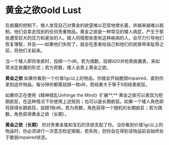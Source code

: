 # 黄金之欲Gold Lust

在疯魔的控制下，矮人发现自己对黄金的欲望难以忍受地增长着，并越来越难以抵制，他们会拿走找到的任何贵重物品。黄金之欲是一种常见的矮人病症，产生于那些遭受巨大的压力和紧张的人。矮人同情那些患有这种疾病的人，会尽力引导他们恢复理智，并且——如果他们失败了，就会在患者给自己和他们的民族带来耻辱之前，将他们关起来。

当一个矮人即将发疯时，投掷一个d6。若为偶数，投掷d20并检索疯魔表，来如常决定疯魔的形式；若为奇数，矮人会患上黄金之欲。

**黄金之欲**
如果你看到一个价值1gc以上的物品，你就会开始脆弱impaired，直到你拿到这件物品。每分钟你都需投掷一枚d6，若结果大于等于5则结束疯狂。

如果你正在使用《精神错乱Unhinge the Mind》扩展**,**
黄金之欲可以表现为短期疯狂，在这种情况下你使用上述规则；也可以是长期疯狂。如果一个矮人角色即将获得长期疯狂，投掷1枚d6。若为奇数，角色获得一个随机的长期疯狂；若为偶数，角色获得黄金之欲（长期）。

**黄金之欲（长期）**
你对贵重金属和宝石的贪欲支配了你。当你看到价值1gc以上的物品时，你必须进行一次意志检定掷骰，若失败，则你会在得到该物品前会始终处于脆弱impaired状态。
